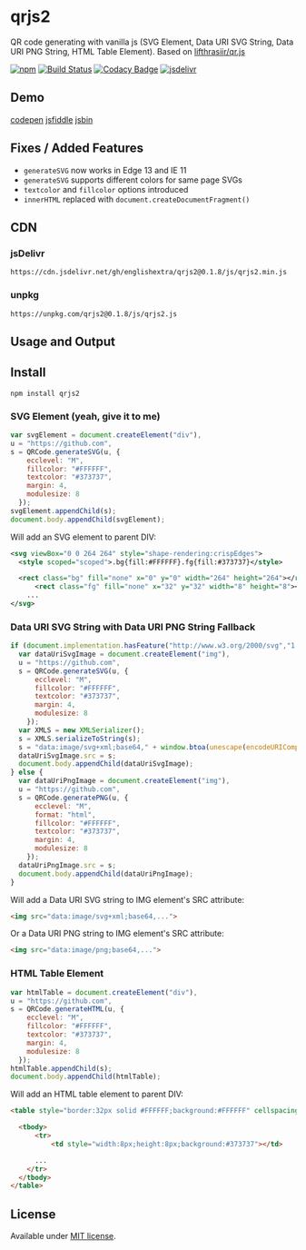 # qrjs2

QR code generating with vanilla js (SVG Element, Data URI SVG String, Data URI PNG String, HTML Table Element).
Based on [lifthrasiir/qr.js](https://github.com/lifthrasiir/qr.js)

[![npm](https://img.shields.io/npm/v/qrjs2.svg)](https://www.npmjs.com/package/qrjs2)
[![Build Status](https://travis-ci.com/englishextra/qrjs2.svg?branch=master)](https://travis-ci.com/englishextra/qrjs2)
[![Codacy Badge](https://app.codacy.com/project/badge/Grade/031cf1474c704567afbb07b79ea63d82)](https://www.codacy.com/manual/englishextra/qrjs2/dashboard?utm_source=github.com&amp;utm_medium=referral&amp;utm_content=englishextra/qrjs2&amp;utm_campaign=Badge_Grade)
[![jsdelivr](https://data.jsdelivr.com/v1/package/npm/qrjs2/badge)](https://www.jsdelivr.com/package/npm/qrjs2)

## Demo

[codepen](https://codepen.io/englishextra/full/NpwjKW)
[jsfiddle](https://fiddle.jshell.net/englishextra/Lp37dL94/show/)
[jsbin](https://output.jsbin.com/hobetuh/)

## Fixes / Added Features

* `generateSVG` now works in Edge 13 and IE 11
* `generateSVG` supports different colors for same page SVGs
* `textcolor` and `fillcolor` options introduced
* `innerHTML` replaced with `document.createDocumentFragment()`

## CDN

### jsDelivr

`https://cdn.jsdelivr.net/gh/englishextra/qrjs2@0.1.8/js/qrjs2.min.js`

### unpkg

`https://unpkg.com/qrjs2@0.1.8/js/qrjs2.js`

## Usage and Output

## Install

`npm install qrjs2`

### SVG Element (yeah, give it to me)

```js
var svgElement = document.createElement("div"),
u = "https://github.com",
s = QRCode.generateSVG(u, {
    ecclevel: "M",
    fillcolor: "#FFFFFF",
    textcolor: "#373737",
    margin: 4,
    modulesize: 8
  });
svgElement.appendChild(s);
document.body.appendChild(svgElement);
```

Will add an SVG element to parent DIV:

```svg
<svg viewBox="0 0 264 264" style="shape-rendering:crispEdges">
  <style scoped="scoped">.bg{fill:#FFFFFF}.fg{fill:#373737}</style>

  <rect class="bg" fill="none" x="0" y="0" width="264" height="264"></rect>
      <rect class="fg" fill="none" x="32" y="32" width="8" height="8"></rect>
    ...
</svg>
```

### Data URI SVG String with Data URI PNG String Fallback

```js
if (document.implementation.hasFeature("http://www.w3.org/2000/svg","1.1")) {
  var dataUriSvgImage = document.createElement("img"),
  u = "https://github.com",
  s = QRCode.generateSVG(u, {
      ecclevel: "M",
      fillcolor: "#FFFFFF",
      textcolor: "#373737",
      margin: 4,
      modulesize: 8
    });
  var XMLS = new XMLSerializer();
  s = XMLS.serializeToString(s);
  s = "data:image/svg+xml;base64," + window.btoa(unescape(encodeURIComponent(s)));
  dataUriSvgImage.src = s;
  document.body.appendChild(dataUriSvgImage);
} else {
  var dataUriPngImage = document.createElement("img"),
  u = "https://github.com",
  s = QRCode.generatePNG(u, {
      ecclevel: "M",
      format: "html",
      fillcolor: "#FFFFFF",
      textcolor: "#373737",
      margin: 4,
      modulesize: 8
    });
  dataUriPngImage.src = s;
  document.body.appendChild(dataUriPngImage);
}
```

Will add a Data URI SVG string to IMG element's SRC attribute:

```html
<img src="data:image/svg+xml;base64,...">
```

Or a Data URI PNG string to IMG element's SRC attribute:

```html
<img src="data:image/png;base64,...">
```

### HTML Table Element

```js
var htmlTable = document.createElement("div"),
u = "https://github.com",
s = QRCode.generateHTML(u, {
    ecclevel: "M",
    fillcolor: "#FFFFFF",
    textcolor: "#373737",
    margin: 4,
    modulesize: 8
  });
htmlTable.appendChild(s);
document.body.appendChild(htmlTable);
```

Will add an HTML table element to parent DIV:

```html
<table style="border:32px solid #FFFFFF;background:#FFFFFF" cellspacing="0" cellpadding="0" border="0">

  <tbody>
      <tr>
          <td style="width:8px;height:8px;background:#373737"></td>

      ...
    </tr>
  </tbody>
</table>
```

## License

Available under [MIT license](https://opensource.org/licenses/MIT).
